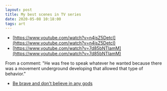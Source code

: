 ```yaml
---
layout: post
title: My best scenes in TV series
date: 2020-05-08 10:18:00
tags: art
---
```


- [https://www.youtube.com/watch?v=n4jsZ5DetcI](https://www.youtube.com/watch?v=n4jsZ5DetcI)
- [https://www.youtube.com/watch?v=7d85bNTIamM](https://www.youtube.com/watch?v=7d85bNTIamM)

From a comment: "He was free to speak whatever he wanted because there was a movement underground developing that allowed that type of behavior."

- [Be brave and don't believe in any gods](https://www.youtube.com/watch?v=QIPiLp9NwyY)